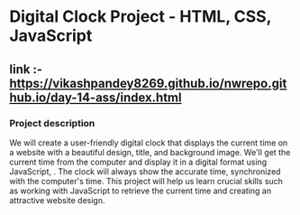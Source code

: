 # Digital Clock Project - HTML, CSS, JavaScript

## link :-https://vikashpandey8269.github.io/nwrepo.github.io/day-14-ass/index.html

### Project description

We will create a user-friendly digital clock that displays the current time on a website with a beautiful design, title, and background image. We'll get the current time from the computer and display it in a digital format using JavaScript, . The clock will always show the accurate time, synchronized with the computer's time. This project will help us learn crucial skills such as working with JavaScript to retrieve the current time and creating an attractive website design.
